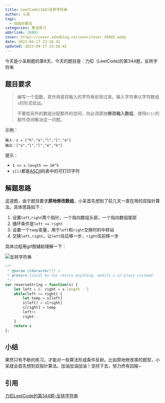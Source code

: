 ```yaml
---
title: LeetCode(344)反转字符串
author: 小呆
tags:
  - 双指针算法
categories: 算法练习
abbrlink: 26802
cover: https://cover.xdxmblog.cn/cover/cover_26802.webp
date: 2023-04-17 23:16:41
updated: 2023-04-17 23:16:41
---
```


今天是小呆刷题的第8天，今天的题目是：力扣（LeetCode)的第344题，反转字符串

## 题目要求

> 编写一个函数，其作用是将输入的字符串反转过来。输入字符串以字符数组`s`的形式给出。
>
> 不要给另外的数组分配额外的空间，你必须原地**修改输入数组**、使用`O(1)`的额外空间解决这一问题。
>

<!--more-->

示例：

```
输入：s = ["h","e","l","l","o"]
输出：["o","l","l","e","h"]
```

提示：

- `1 <= s.length <= 10^5`
- `s[i]`都是[ASCII](https://baike.baidu.com/item/ASCII)码表中的可打印字符

## 解题思路

这道题，由于题目要求**原地修改数组**，小呆首先想到了前几天一直在用的双指针算法。具体思路如下：

1. 设置`left`,`right`两个指针，一个指向数组头部，一个指向数组尾部
2. 循环条件是`left <= right`
3. 设置一个`temp`变量，用于`left`和`right`交换时的中转站
4. 交换`left,right`，让`left`往后移一步，`right`往前移一步

具体过程用gif图辅助理解一下：

![反转字符串](https://img.xdxmblog.cn/images/article_26802_01.gif)

```javascript
/**
 * @param {character[]} s
 * @return {void} Do not return anything, modify s in-place instead.
 */
var reverseString = function(s) {
    let left = 0, right = s.length - 1
    while(left <= right) {
        let temp = s[left]
        s[left] = s[right]
        s[right] = temp
        left++
        right--
    }
    return s
};
```

## 小结

果然只有不断的练习，才能对一些算法形成条件反射。比如原地修改类的题型，小呆就会首先想到双指针算法。加油加油加油！坚持下去，努力终有回报~

## 引用

[力扣LeetCode的第344题-反转字符串](https://leetcode.cn/problems/reverse-string)
